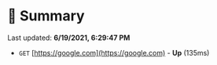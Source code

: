 # 📖 Summary
Last updated: **6/19/2021, 6:29:47 PM**

- `GET` [https://google.com](https://google.com) - **Up** (135ms)
